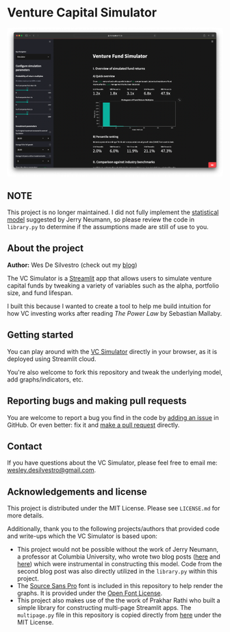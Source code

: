 # Venture Capital Simulator

[![VC Simulator Screenshot][screenshot]]([streamlit-link])

## NOTE
This project is no longer maintained. I did not fully implement the [statistical model](https://reactionwheel.net/2017/12/power-laws-in-venture-portfolio-construction.html) suggested by Jerry Neumann, so please review the code in `library.py` to determine if the assumptions made are still of use to you.

## About the project
**Author:** Wes De Silvestro (check out my [blog](https://statespace.blog))

The VC Simulator is a [Streamlit](https://streamlit.io) app that allows users to simulate venture capital funds by tweaking a variety of variables such as the alpha, portfolio size, and fund lifespan.

I built this because I wanted to create a tool to help me build intuition for how VC investing works after reading *The Power Law* by Sebastian Mallaby.


## Getting started
You can play around with the [VC Simulator][streamlit-link] directly in your browser, as it is deployed using Streamlit cloud.

You're also welcome to fork this repository and tweak the underlying model, add graphs/indicators, etc.


## Reporting bugs and making pull requests
You are welcome to report a bug you find in the code by [adding an issue](https://github.com/wdesilvestro/vc-simulator/issues) in GitHub. Or even better: fix it and [make a pull request](https://github.com/wdesilvestro/vc-simulator/pulls) directly.


## Contact
If you have questions about the VC Simulator, please feel free to email me: [wesley.desilvestro@gmail.com](mailto://wesley.desilvestro@gmail.com).


## Acknowledgements and license
This project is distributed under the MIT License. Please see `LICENSE.md` for more details.

Additionally, thank you to the following projects/authors that provided code and write-ups which the VC Simulator is based upon:
- This project would not be possible without the work of Jerry Neumann, a professor at Columbia University, who wrote two blog posts ([here](https://reactionwheel.net/2015/06/power-laws-in-venture.html) and [here](https://reactionwheel.net/2017/12/power-laws-in-venture-portfolio-construction.html)) which were instrumental in constructing this model. Code from the second blog post was also directly utilized in the `library.py` within this project.
- The [Source Sans Pro](https://fonts.google.com/specimen/Source+Sans+Pro) font is included in this repository to help render the graphs. It is provided under the [Open Font License](https://scripts.sil.org/cms/scripts/page.php?site_id=nrsi&id=OFL).
- This project also makes use of the the work of Prakhar Rathi who built a simple library for constructing multi-page Streamlit apps. The `multipage.py` file in this repository is copied directly from [here](https://github.com/prakharrathi25/data-storyteller/) under the MIT License.


<!-- MARKDOWN IMAGES & LINKS -->
[streamlit-link]: https://share.streamlit.io/wdesilvestro/vc-simulator/main/app.py
[screenshot]: images/screenshot.png
